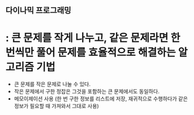 ## 다이나믹 프로그래밍
# : 큰 문제를 작게 나누고, 같은 문제라면 한 번씩만 풀어 문제를 효율적으로 해결하는 알고리즘 기법

- 큰 문제를 작은 문제로 나눌 수 있다.
- 작은 문제에서 구한 정잡은 그것을 포함하는 큰 문제에서도 동일하다.
- 메모이제이션 사용 (한 번 구한 정보를 리스트에 저장, 재귀적으로 수행하다가 같은 정보가 필요할 때 가져와서 그대로 사용)
